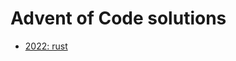 # Advent of Code solutions

* [2022: rust](https://github.com/Andrew-Morozko/advent-of-code/tree/main/2022/rust)
